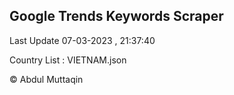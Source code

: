 

## Google Trends Keywords Scraper 
 
Last Update 07-03-2023 , 21:37:40

Country List :
VIETNAM.json



© Abdul Muttaqin 
